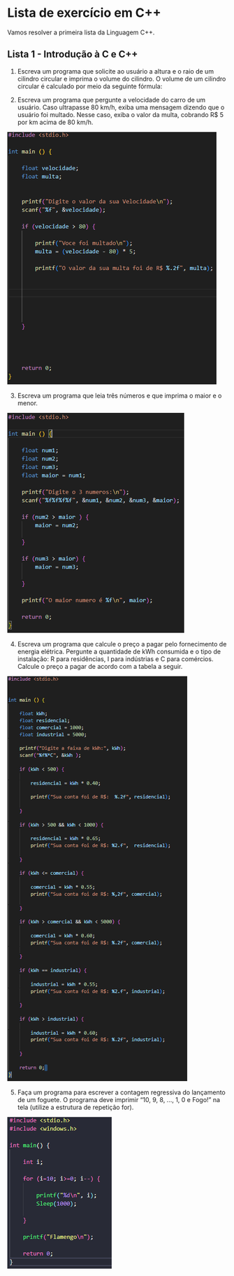 # Lista de exercício em C++

Vamos resolver a primeira lista da Linguagem C++.

## Lista 1 - Introdução à C e C++

1) Escreva um programa que solicite ao usuário a altura e o raio de um cilindro circular e
imprima o volume do cilindro. O volume de um cilindro circular é calculado por meio da
seguinte fórmula:














2) Escreva um programa que pergunte a velocidade do carro de um usuário. Caso ultrapasse
80 km/h, exiba uma mensagem dizendo que o usuário foi multado. Nesse caso, exiba o
valor da multa, cobrando R$ 5 por km acima de 80 km/h.

![alt text](image.png)


3) Escreva um programa que leia três números e que imprima o maior e o menor.

![alt text](image-2.png)


4) Escreva um programa que calcule o preço a pagar pelo fornecimento de energia elétrica.
Pergunte a quantidade de kWh consumida e o tipo de instalação: R para residências, I
para indústrias e C para comércios. Calcule o preço a pagar de acordo com a tabela a
seguir.

![alt text](image-3.png)



5) Faça um programa para escrever a contagem regressiva do lançamento de um foguete. O
programa deve imprimir “10, 9, 8, ..., 1, 0 e Fogo!” na tela (utilize a estrutura de repetição
for).

![alt text](image-4.png)



